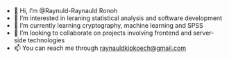 - 👋 Hi, I’m @Raynuld-Raynauld Ronoh
- 👀 I’m interested in leraning statistical analysis and software development
- 🌱 I’m currently learning cryptography, machine learning and SPSS
- 💞️ I’m looking to collaborate on projects involving frontend and server-side technologies
- 📫 You can reach me through raynauldkipkoech@gmail.com

<!---
Raynuld-Ray/Raynuld-Ray is a ✨ special ✨ repository because its `README.md` (this file) appears on your GitHub profile.
You can click the Preview link to take a look at your changes.
--->
